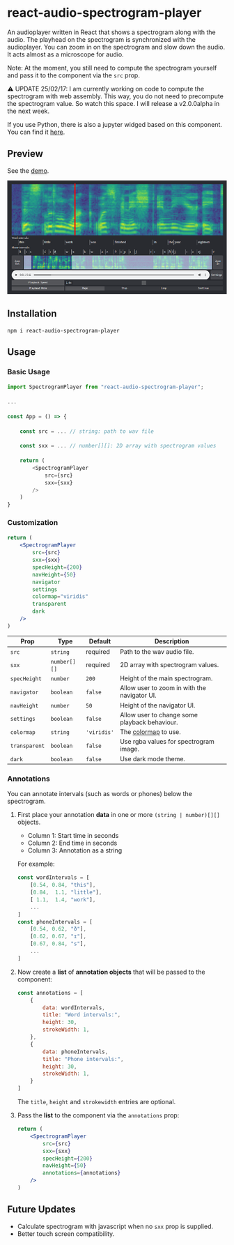 # react-audio-spectrogram-player

An audioplayer written in React that shows a spectrogram along with the audio. The playhead on the spectrogram is synchronized with the audioplayer. You can zoom in on the spectrogram and slow down the audio. It acts almost as a microscope for audio.

Note: At the moment, you still need to compute the spectrogram yourself and pass it to the component via the `src` prop.

⚠️ UPDATE 25/02/17: I am currently working on code to compute the spectrogram with web assembly. This way, you do not need to precompute the spectrogram value. So watch this space. I will release a v2.0.0alpha in the next week.

If you use Python, there is also a jupyter widged based on this component. You can find it [here](https://pypi.org/project/speechwidgets/).

## Preview

See the [demo](https://react-audio-spectrogram-player.netlify.app/).

![preview](./preview_with_annotations.png)

## Installation

```shell
npm i react-audio-spectrogram-player
```

## Usage

### Basic Usage

```js
import SpectrogramPlayer from "react-audio-spectrogram-player";

...

const App = () => {

    const src = ... // string: path to wav file

    const sxx = ... // number[][]: 2D array with spectrogram values

    return (
        <SpectrogramPlayer
            src={src}
            sxx={sxx}
        />
    )
}
```

### Customization

```jsx
return (
    <SpectrogramPlayer
        src={src}
        sxx={sxx}
        specHeight={200}
        navHeight={50}
        navigator
        settings
        colormap="viridis"
        transparent
        dark
    />
)
```

|Prop|Type|Default|Description|
|---|---|---|---|
|`src`|`string`|required|Path to the wav audio file.|
|`sxx`|`number[][]`|required|2D array with spectrogram values.|
|`specHeight`|`number`|`200`|Height of the main spectrogram.|
|`navigator`|`boolean`|`false`|Allow user to zoom in with the navigator UI.|
|`navHeight`|`number`|`50`|Height of the navigator UI.|
|`settings`|`boolean`|`false`|Allow user to change some playback behaviour.|
|`colormap`|`string`|`'viridis'`|The [colormap](https://www.npmjs.com/package/colormap) to use.|
|`transparent`|`boolean`|`false`|Use rgba values for spectrogram image.|
|`dark`|`boolean`|`false`|Use dark mode theme.|

### Annotations

You can annotate intervals (such as words or phones) below the spectrogram.

1. First place your annotation **data** in one or more `(string | number)[][]` objects.
    - Column 1:   Start time in seconds
    - Column 2:   End time in seconds
    - Column 3:   Annotation as a string
    
    For example:

    ```js
    const wordIntervals = [
        [0.54, 0.84, "this"],
        [0.84,  1.1, "little"],
        [ 1.1,  1.4, "work"],
        ...
    ]
    const phoneIntervals = [
        [0.54, 0.62, "ð"],
        [0.62, 0.67, "ɪ"],
        [0.67, 0.84, "s"],
        ...
    ]
    ```

2. Now create a **list** of **annotation objects** that will be passed to the component:
    ```js
    const annotations = [
        {
            data: wordIntervals,
            title: "Word intervals:",
            height: 30,
            strokeWidth: 1,
        },
        {
            data: phoneIntervals,
            title: "Phone intervals:",
            height: 30,
            strokeWidth: 1,
        }
    ]
    ```
    The `title`, `height` and `strokewidth` entries are optional.
    

2. Pass the **list** to the component via the `annotations` prop:


    ```jsx
    return (
        <SpectrogramPlayer
            src={src}
            sxx={sxx}
            specHeight={200}
            navHeight={50}
            annotations={annotations}
        />
    )
    ```

## Future Updates

- Calculate spectrogram with javascript when no `sxx` prop is supplied.
- Better touch screen compatibility.
